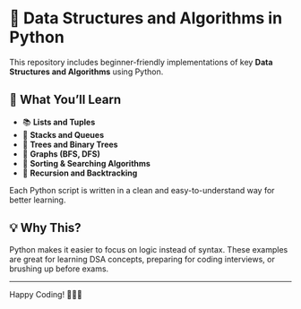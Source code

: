 # 🐍 Data Structures and Algorithms in Python

This repository includes beginner-friendly implementations of key **Data Structures and Algorithms** using Python.

## 📘 What You’ll Learn

- 📚 **Lists and Tuples**
- 🧵 **Stacks and Queues**
- 🌿 **Trees and Binary Trees**
- 🔗 **Graphs (BFS, DFS)**
- 🔁 **Sorting & Searching Algorithms**
- 🧠 **Recursion and Backtracking**

Each Python script is written in a clean and easy-to-understand way for better learning.

## 💡 Why This?

Python makes it easier to focus on logic instead of syntax. These examples are great for learning DSA concepts, preparing for coding interviews, or brushing up before exams.

---

Happy Coding! 🧑‍💻🔥
